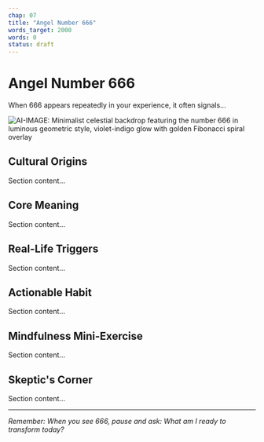 ```yaml
---
chap: 07
title: "Angel Number 666"
words_target: 2000
words: 0
status: draft
---
```


# Angel Number 666

When 666 appears repeatedly in your experience, it often signals...

![AI-IMAGE: Minimalist celestial backdrop featuring the number 666 in luminous geometric style, violet-indigo glow with golden Fibonacci spiral overlay]()

## Cultural Origins

Section content...

## Core Meaning

Section content...

## Real-Life Triggers

Section content...

## Actionable Habit

Section content...

## Mindfulness Mini-Exercise

Section content...

## **Skeptic's Corner**

Section content...

---

*Remember: When you see 666, pause and ask: What am I ready to transform today?*
